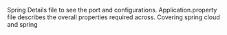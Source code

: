 Spring Details file to see the port and configurations. 
Application.property file describes the overall properties required across. Covering spring cloud and spring
